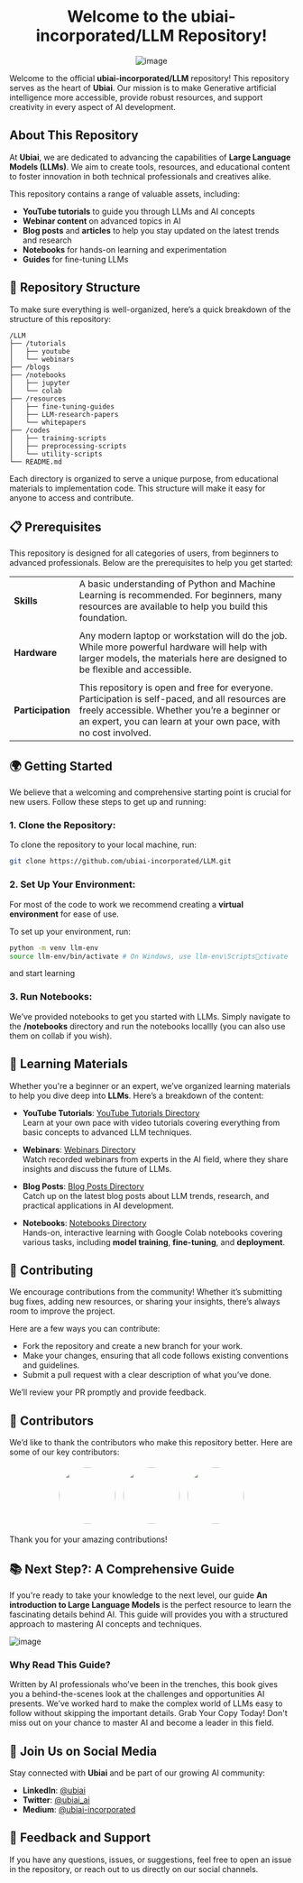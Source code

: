 
<div align="center">

# Welcome to the **ubiai-incorporated/LLM** Repository!

![image](https://github.com/user-attachments/assets/5807cfe5-2321-4cc9-80a3-ae23cc228c9d)

</div>

Welcome to the official **ubiai-incorporated/LLM** repository! This repository serves as the heart of **Ubiai**. Our mission is to make Generative artificial intelligence more accessible, provide robust resources, and support creativity in every aspect of AI development.

## **About This Repository**

At **Ubiai**, we are dedicated to advancing the capabilities of **Large Language Models (LLMs)**. We aim to create tools, resources, and educational content to foster innovation in both technical professionals and creatives alike.

This repository contains a range of valuable assets, including:
- **YouTube tutorials** to guide you through LLMs and AI concepts
- **Webinar content** on advanced topics in AI
- **Blog posts** and **articles** to help you stay updated on the latest trends and research
- **Notebooks** for hands-on learning and experimentation
- **Guides** for fine-tuning LLMs

## 📂 **Repository Structure**

To make sure everything is well-organized, here’s a quick breakdown of the structure of this repository:

```
/LLM
├── /tutorials
│   ├── youtube
│   └── webinars
├── /blogs
├── /notebooks
│   ├── jupyter
│   └── colab
├── /resources
│   ├── fine-tuning-guides
│   ├── LLM-research-papers
│   └── whitepapers
├── /codes
│   ├── training-scripts
│   ├── preprocessing-scripts
│   └── utility-scripts
└── README.md
```

Each directory is organized to serve a unique purpose, from educational materials to implementation code. This structure will make it easy for anyone to access and contribute.

## 📋 Prerequisites

This repository is designed for all categories of users, from beginners to advanced professionals. Below are the prerequisites to help you get started:

<div align="center">

|                 |                                                                                                        |
|-----------------|--------------------------------------------------------------------------------------------------------|
| **Skills**      | A basic understanding of Python and Machine Learning is recommended. For beginners, many resources are available to help you build this foundation.                     |
|                 |                                                                                                        |
| **Hardware**    | Any modern laptop or workstation will do the job. While more powerful hardware will help with larger models, the materials here are designed to be flexible and accessible. |
|                 |                                                                                                        |
| **Participation** | This repository is open and free for everyone. Participation is self-paced, and all resources are freely accessible. Whether you’re a beginner or an expert, you can learn at your own pace, with no cost involved. |

</div>



## 🌍 **Getting Started**

We believe that a welcoming and comprehensive starting point is crucial for new users. Follow these steps to get up and running:

### 1. Clone the Repository:
To clone the repository to your local machine, run:
```bash
git clone https://github.com/ubiai-incorporated/LLM.git
```

### 2. Set Up Your Environment:
For most of the code to work we recommend creating a **virtual environment** for ease of use.

To set up your environment, run:
```bash
python -m venv llm-env
source llm-env/bin/activate # On Windows, use llm-env\Scriptsctivate
```
and start learning

### 3. Run Notebooks:
We’ve provided notebooks to get you started with LLMs. Simply navigate to the **/notebooks** directory and run the notebooks locallly (you can also use them on collab if you wish).

## 📘 **Learning Materials**

Whether you're a beginner or an expert, we’ve organized learning materials to help you dive deep into **LLMs**. Here’s a breakdown of the content:

- **YouTube Tutorials**: [YouTube Tutorials Directory](#)  
  Learn at your own pace with video tutorials covering everything from basic concepts to advanced LLM techniques.
  
- **Webinars**: [Webinars Directory](#)  
  Watch recorded webinars from experts in the AI field, where they share insights and discuss the future of LLMs.
  
- **Blog Posts**: [Blog Posts Directory](#)  
  Catch up on the latest blog posts about LLM trends, research, and practical applications in AI development.

- **Notebooks**: [Notebooks Directory](#)  
  Hands-on, interactive learning with Google Colab notebooks covering various tasks, including **model training**, **fine-tuning**, and **deployment**.

## 🚀 **Contributing**

We encourage contributions from the community! Whether it’s submitting bug fixes, adding new resources, or sharing your insights, there’s always room to improve the project.

Here are a few ways you can contribute:
- Fork the repository and create a new branch for your work.
- Make your changes, ensuring that all code follows existing conventions and guidelines.
- Submit a pull request with a clear description of what you’ve done.

We’ll review your PR promptly and provide feedback.

## 👥 **Contributors**

We’d like to thank the contributors who make this repository better. Here are some of our key contributors:

<div align="center">
  <img src="https://github.com/username1.png" width="100" height="100" style="border-radius: 50%; margin: 5px;">
  <img src="https://github.com/username2.png" width="100" height="100" style="border-radius: 50%; margin: 5px;">
  <img src="https://github.com/username3.png" width="100" height="100" style="border-radius: 50%; margin: 5px;">
</div>

Thank you for your amazing contributions!


## 📚 **Next Step?: A Comprehensive Guide**

If you're ready to take your knowledge to the next level, our guide **An introduction to Large Language Models** is the perfect resource to learn the fascinating details behind AI. This guide will provides you with a structured approach to mastering AI concepts and techniques.

![image](https://ubiai.gitbook.io/llm-guide/~gitbook/ogimage/XceSy0RTkSub9tfO207c)


### Why Read This Guide?

Written by AI professionals who’ve been in the trenches, this book gives you a behind-the-scenes look at the challenges and opportunities AI presents. We’ve worked hard to make the complex world of LLMs easy to follow without skipping the important details. Grab Your Copy Today! Don't miss out on your chance to master AI and become a leader in this field.

## 🚀 **Join Us on Social Media**

Stay connected with **Ubiai** and be part of our growing AI community:

- **LinkedIn**: [@ubiai](https://linkedin.com/company/ubiai)
- **Twitter**: [@ubiai_ai](https://twitter.com/ubiai_ai)
- **Medium**: [@ubiai-incorporated](https://medium.com/@ubiai-incorporated)

## 💬 **Feedback and Support**

If you have any questions, issues, or suggestions, feel free to open an issue in the repository, or reach out to us directly on our social channels.
